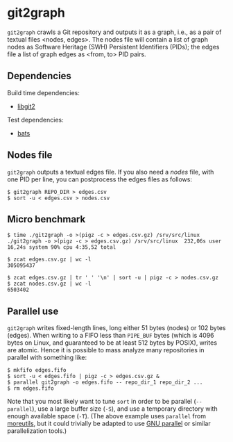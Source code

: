 git2graph
=========

`git2graph` crawls a Git repository and outputs it as a graph, i.e., as a pair
of textual files <nodes, edges>. The nodes file will contain a list of graph
nodes as Software Heritage (SWH) Persistent Identifiers (PIDs); the edges file
a list of graph edges as <from, to> PID pairs.


Dependencies
------------

Build time dependencies:

- [libgit2](https://libgit2.org/)

Test dependencies:

- [bats](https://github.com/bats-core/bats-core)


Nodes file
----------

`git2graph` outputs a textual edges file. If you also need a *nodes* file, with
one PID per line, you can postprocess the edges files as follows:

    $ git2graph REPO_DIR > edges.csv
    $ sort -u < edges.csv > nodes.csv


Micro benchmark
---------------

    $ time ./git2graph -o >(pigz -c > edges.csv.gz) /srv/src/linux
    ./git2graph -o >(pigz -c > edges.csv.gz) /srv/src/linux  232,06s user 16,24s system 90% cpu 4:35,52 total
    
    $ zcat edges.csv.gz | wc -l
    305095437
    
    $ zcat edges.csv.gz | tr ' ' '\n' | sort -u | pigz -c > nodes.csv.gz
    $ zcat nodes.csv.gz | wc -l
    6503402


Parallel use
------------

`git2graph` writes fixed-length lines, long either 51 bytes (nodes) or 102
bytes (edges). When writing to a FIFO less than `PIPE_BUF` bytes (which is 4096
bytes on Linux, and guaranteed to be at least 512 bytes by POSIX), writes are
atomic. Hence it is possible to mass analyze many repositories in parallel with
something like:

    $ mkfifo edges.fifo
    $ sort -u < edges.fifo | pigz -c > edges.csv.gz &
    $ parallel git2graph -o edges.fifo -- repo_dir_1 repo_dir_2 ...
    $ rm edges.fifo

Note that you most likely want to tune `sort` in order to be parallel
(`--parallel`), use a large buffer size (`-S`), and use a temporary directory
with enough available space (`-T`).  (The above example uses `parallel`
from [moreutils](https://joeyh.name/code/moreutils/), but it could trivially be
adapted to use [GNU parallel](https://www.gnu.org/software/parallel/) or
similar parallelization tools.)
